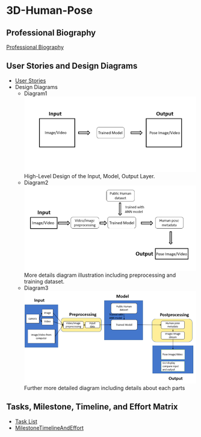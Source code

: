 # 3D-Human-Pose
## Professional Biography
[Professional Biography](Professional_Biography.md)
## User Stories and Design Diagrams
* [User Stories](User_Stories.md)
* Design Diagrams
    * Diagram1![Diagram 1](design/diagram1.png)High-Level Design of the Input, Model, Output Layer.
    * Diagram2![Diagram 2](design/diagram2.png)More details diagram illustration including preprocessing and training dataset.
    * Diagram3![Diagram 3](design/diagram3.png)Further more detailed diagram including details about each parts
## Tasks, Milestone, Timeline, and Effort Matrix
* [Task List](Tasklist.md)
* [MilestoneTimelineAndEffort](MilestoneTimelineAndEffort.md)